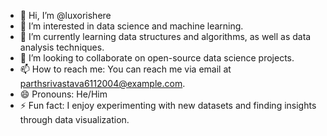 - 👋 Hi, I’m @luxorishere
- 👀 I’m interested in data science and machine learning.
- 🌱 I’m currently learning data structures and algorithms, as well as data analysis techniques.
- 💞️ I’m looking to collaborate on open-source data science projects.
- 📫 How to reach me: You can reach me via email at parthsrivastava6112004@example.com.
- 😄 Pronouns: He/Him
- ⚡ Fun fact: I enjoy experimenting with new datasets and finding insights through data visualization.
